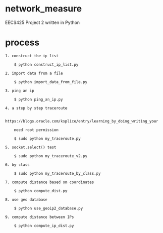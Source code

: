 # network_measure
EECS425 Project 2 written in Python

# process

	1. construct the ip list

		$ python construct_ip_list.py

	2. import data from a file

		$ python import_data_from_file.py

	3. ping an ip

		$ python ping_an_ip.py

	4. a step by step traceroute

		https://blogs.oracle.com/ksplice/entry/learning_by_doing_writing_your

		need root permission
		
		$ sudo python my_traceroute.py

	5. socket.select() test

		$ sudo python my_traceroute_v2.py

	6. by class

		$ sudo python my_traceroute_by_class.py

	7. compute distance based on coordinates

		$ python compute_dist.py

	8. use geo database

		$ python use_geoip2_database.py

	9. compute distance between IPs

		$ python compute_ip_dist.py



	